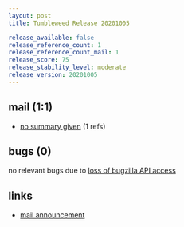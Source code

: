 ```yaml
---
layout: post
title: Tumbleweed Release 20201005

release_available: false
release_reference_count: 1
release_reference_count_mail: 1
release_score: 75
release_stability_level: moderate
release_version: 20201005
---
```


## mail (1:1)

- [no summary given](https://github.com/boombatower/tumbleweed-review/issues/10) (1 refs)

## bugs (0)

<!--more-->

no relevant bugs due to [loss of bugzilla API access](https://bugzilla.opensuse.org/show_bug.cgi?id=1157722)



## links

- [mail announcement](https://github.com/boombatower/tumbleweed-review/issues/10)
